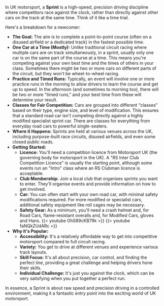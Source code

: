 In UK motorsport, a **Sprint** is a high-speed, precision driving discipline where competitors race against the clock, rather than directly against other cars on the track at the same time. Think of it like a time trial.

Here's a breakdown for a newcomer:

* **The Goal:** The aim is to complete a point-to-point course (often on a disused airfield or a dedicated track) in the fastest possible time.
* **One Car at a Time (Mostly):** Unlike traditional circuit racing where multiple cars are on track simultaneously, in a sprint, usually only one car is on the same part of the course at a time. This means you're competing against your own best time and the times of others in your class. Sometimes there might be two or more cars on different parts of the circuit, but they won't be wheel-to-wheel racing.
* **Practice and Timed Runs:** Typically, an event will involve one or more practice runs in the morning to allow drivers to learn the course and get up to speed. In the afternoon (and sometimes to morning too), there will be two or more "timed runs," and your best time from these will determine your result.
* **Classes for Fair Competition:** Cars are grouped into different "classes" based on their type, engine size, and level of modification. This ensures that a standard road car isn't competing directly against a highly modified specialist sprint car. There are classes for everything from everyday road cars to powerful single-seaters.
* **Where it Happens:** Sprints are held at various venues across the UK, including purpose-built race circuits, disused airfields, and even some closed public roads.
* **Getting Started:**
    * **Licence:** You'll need a competition licence from Motorsport UK (the governing body for motorsport in the UK). A "RS Inter Club Competition Licence" is usually the starting point, although some events run an "Intro" class where an RS Clubman licence is acceptable.
    * **Club Membership:** Join a local club that organises sprints you want to enter. They'll organise events and provide information on how to get involved.
    * **Car:** You can often start with your own road car, with minimal safety modifications required. For more modified or specialist cars, additional safety equipment like roll cages may be necessary.
    * **Safety Gear:** As a minimum, you'll need a crash helmet and, for Road Cars, flame-resistant overalls and, for Modified Cars, gloves and Hans.
{{< youtube OhS89cKB79k >}}
{{< youtube faNQkZUdARc >}}
* **Why it's Popular:**
    * **Accessibility:** It's a relatively affordable way to get into competitive motorsport compared to full circuit racing.
    * **Variety:** You get to drive at different venues and experience various track layouts.
    * **Skill Focus:** It's all about precision, car control, and finding the perfect line, providing a great challenge and helping drivers hone their skills.
    * **Individual Challenge:** It's just you against the clock, which can be very satisfying when you put together a perfect run.

In essence, a Sprint is about raw speed and precision driving in a controlled environment, making it a fantastic entry point into the exciting world of UK motorsport.